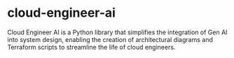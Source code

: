 # cloud-engineer-ai
Cloud Engineer AI is a Python library that simplifies the integration of Gen AI into system design, enabling the creation of architectural diagrams and Terraform scripts to streamline the life of cloud engineers.
